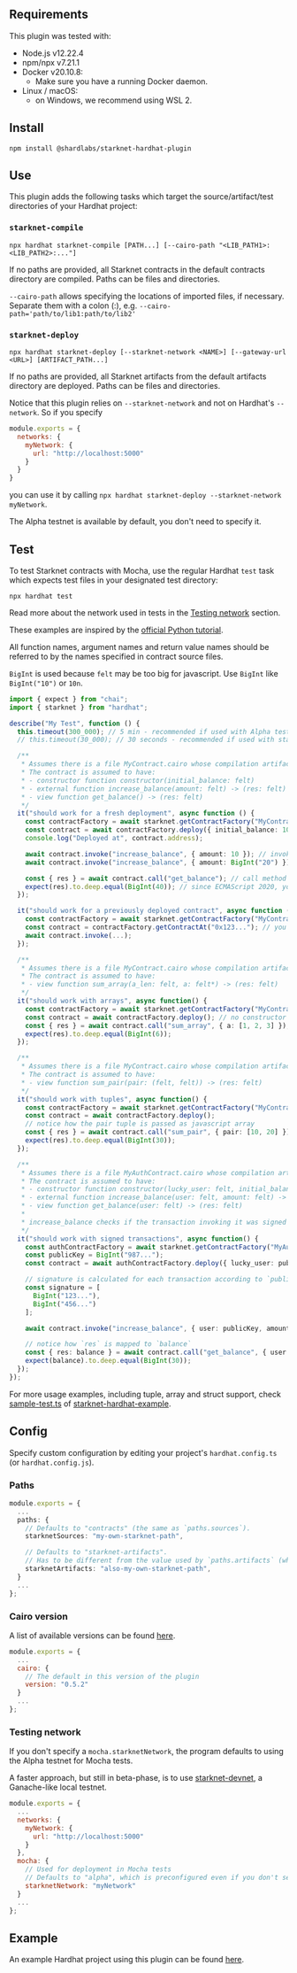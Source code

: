 ## Requirements
This plugin was tested with:
- Node.js v12.22.4
- npm/npx v7.21.1
- Docker v20.10.8:
  - Make sure you have a running Docker daemon.
- Linux / macOS:
  - on Windows, we recommend using WSL 2.

## Install
```
npm install @shardlabs/starknet-hardhat-plugin
```

## Use
This plugin adds the following tasks which target the source/artifact/test directories of your Hardhat project:
### `starknet-compile`
```
npx hardhat starknet-compile [PATH...] [--cairo-path "<LIB_PATH1>:<LIB_PATH2>:..."]
```
If no paths are provided, all Starknet contracts in the default contracts directory are compiled. Paths can be files and directories.

`--cairo-path` allows specifying the locations of imported files, if necessary. Separate them with a colon (:), e.g. `--cairo-path='path/to/lib1:path/to/lib2'`

### `starknet-deploy`
```
npx hardhat starknet-deploy [--starknet-network <NAME>] [--gateway-url <URL>] [ARTIFACT_PATH...]
```
If no paths are provided, all Starknet artifacts from the default artifacts directory are deployed. Paths can be files and directories.

Notice that this plugin relies on `--starknet-network` and not on Hardhat's `--network`. So if you specify
```javascript
module.exports = {
  networks: {
    myNetwork: {
      url: "http://localhost:5000"
    }
  }
}
```
you can use it by calling `npx hardhat starknet-deploy --starknet-network myNetwork`.

The Alpha testnet is available by default, you don't need to specify it.

## Test
To test Starknet contracts with Mocha, use the regular Hardhat `test` task which expects test files in your designated test directory:
```
npx hardhat test
```

Read more about the network used in tests in the [Testing network](#testing-network) section.

These examples are inspired by the [official Python tutorial](https://www.cairo-lang.org/docs/hello_starknet/unit_tests.html).

All function names, argument names and return value names should be referred to by the names specified in contract source files.

`BigInt` is used because `felt` may be too big for javascript. Use `BigInt` like `BigInt("10")` or `10n`.

```typescript
import { expect } from "chai";
import { starknet } from "hardhat";

describe("My Test", function () {
  this.timeout(300_000); // 5 min - recommended if used with Alpha testnet
  // this.timeout(30_000); // 30 seconds - recommended if used with starknet-devnet

  /**
   * Assumes there is a file MyContract.cairo whose compilation artifacts have been generated.
   * The contract is assumed to have:
   * - constructor function constructor(initial_balance: felt)
   * - external function increase_balance(amount: felt) -> (res: felt)
   * - view function get_balance() -> (res: felt)
   */ 
  it("should work for a fresh deployment", async function () {
    const contractFactory = await starknet.getContractFactory("MyContract");
    const contract = await contractFactory.deploy({ initial_balance: 10 });
    console.log("Deployed at", contract.address);

    await contract.invoke("increase_balance", { amount: 10 }); // invoke method by name and pass arguments by name
    await contract.invoke("increase_balance", { amount: BigInt("20") });

    const { res } = await contract.call("get_balance"); // call method by name and receive the result by name
    expect(res).to.deep.equal(BigInt(40)); // since ECMAScript 2020, you can also use 40n instead of BigInt(40)
  });

  it("should work for a previously deployed contract", async function () {
    const contractFactory = await starknet.getContractFactory("MyContract");
    const contract = contractFactory.getContractAt("0x123..."); // you might wanna put an actual address here
    await contract.invoke(...);
  });

  /**
   * Assumes there is a file MyContract.cairo whose compilation artifacts have been generated.
   * The contract is assumed to have:
   * - view function sum_array(a_len: felt, a: felt*) -> (res: felt)
   */
  it("should work with arrays", async function() {
    const contractFactory = await starknet.getContractFactory("MyContract");
    const contract = await contractFactory.deploy(); // no constructor -> no constructor arguments
    const { res } = await contract.call("sum_array", { a: [1, 2, 3] });
    expect(res).to.deep.equal(BigInt(6));
  });

  /**
   * Assumes there is a file MyContract.cairo whose compilation artifacts have been generated.
   * The contract is assumed to have:
   * - view function sum_pair(pair: (felt, felt)) -> (res: felt)
   */
  it("should work with tuples", async function() {
    const contractFactory = await starknet.getContractFactory("MyContract");
    const contract = await contractFactory.deploy();
    // notice how the pair tuple is passed as javascript array
    const { res } = await contract.call("sum_pair", { pair: [10, 20] });
    expect(res).to.deep.equal(BigInt(30));
  });

  /**
   * Assumes there is a file MyAuthContract.cairo whose compilation artifacts have been generated.
   * The contract is assumed to have:
   * - constructor function constructor(lucky_user: felt, initial_balance: felt)
   * - external function increase_balance(user: felt, amount: felt) -> (res: felt)
   * - view function get_balance(user: felt) -> (res: felt)
   * 
   * increase_balance checks if the transaction invoking it was signed by the user whose public key is passed in
   */
  it("should work with signed transactions", async function() {
    const authContractFactory = await starknet.getContractFactory("MyAuthContract");
    const publicKey = BigInt("987...");
    const contract = await authContractFactory.deploy({ lucky_user: publicKey, initial_balance: 10 });

    // signature is calculated for each transaction according to `publicKey` used and `amount` passed
    const signature = [
      BigInt("123..."),
      BigInt("456...")
    ];

    await contract.invoke("increase_balance", { user: publicKey, amount: 20 }, signature);

    // notice how `res` is mapped to `balance`
    const { res: balance } = await contract.call("get_balance", { user: publicKey });
    expect(balance).to.deep.equal(BigInt(30));
  });
});
```

For more usage examples, including tuple, array and struct support, check [sample-test.ts](https://github.com/Shard-Labs/starknet-hardhat-example/blob/master/test/sample-test.ts) of [starknet-hardhat-example](https://github.com/Shard-Labs/starknet-hardhat-example).

## Config
Specify custom configuration by editing your project's `hardhat.config.ts` (or `hardhat.config.js`).

### Paths
```typescript
module.exports = {
  ...
  paths: {
    // Defaults to "contracts" (the same as `paths.sources`).
    starknetSources: "my-own-starknet-path",

    // Defaults to "starknet-artifacts".
    // Has to be different from the value used by `paths.artifacts` (which is `artifacts` by default).
    starknetArtifacts: "also-my-own-starknet-path",
  }
  ...
};
```

### Cairo version
A list of available versions can be found [here](https://hub.docker.com/r/shardlabs/cairo-cli/tags).
```javascript
module.exports = {
  ...
  cairo: {
    // The default in this version of the plugin
    version: "0.5.2"
  }
  ...
};
```

### Testing network
If you don't specify a `mocha.starknetNetwork`, the program defaults to using the Alpha testnet for Mocha tests.

A faster approach, but still in beta-phase, is to use [starknet-devnet](https://github.com/Shard-Labs/starknet-devnet), a Ganache-like local testnet.

```javascript
module.exports = {
  ...
  networks: {
    myNetwork: {
      url: "http://localhost:5000"
    }
  },
  mocha: {
    // Used for deployment in Mocha tests
    // Defaults to "alpha", which is preconfigured even if you don't see it under `networks:`
    starknetNetwork: "myNetwork"
  }
  ...
};
```

## Example
An example Hardhat project using this plugin can be found [here](https://github.com/Shard-Labs/starknet-hardhat-example).

